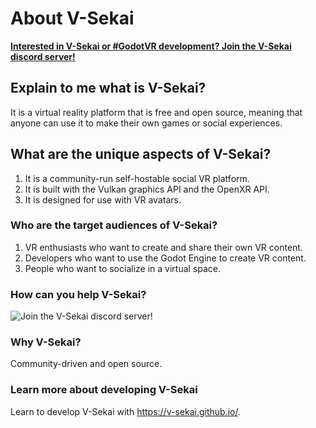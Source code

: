 # About V-Sekai

**[Interested in V-Sekai or #GodotVR development? Join the V-Sekai discord server!](https://discord.gg/7BQDHesck8)**

## Explain to me what is V-Sekai?

It is a virtual reality platform that is free and open source, meaning that anyone can use it to make their own games or social experiences.

## What are the unique aspects of V-Sekai?

1. It is a community-run self-hostable social VR platform.
2. It is built with the Vulkan graphics API and the OpenXR API.
3. It is designed for use with VR avatars.

###  Who are the target audiences of V-Sekai?

1. VR enthusiasts who want to create and share their own VR content.
2. Developers who want to use the Godot Engine to create VR content.
3. People who want to socialize in a virtual space.

### How can you help V-Sekai?
![Join the V-Sekai discord server!](https://discord.gg/7BQDHesck8)

### Why V-Sekai?
Community-driven and open source.

### Learn more about developing V-Sekai

Learn to develop V-Sekai with https://v-sekai.github.io/.
